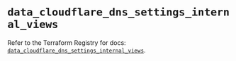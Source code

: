 # `data_cloudflare_dns_settings_internal_views`

Refer to the Terraform Registry for docs: [`data_cloudflare_dns_settings_internal_views`](https://registry.terraform.io/providers/cloudflare/cloudflare/5.1.0/docs/data-sources/dns_settings_internal_views).
